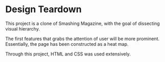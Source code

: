 # Design Teardown

This project is a clone of Smashing Magazine, with the goal of dissecting visual hierarchy.

The first features that grabs the attention of user will be more prominent. Essentially, the page has been constructed as a heat map.

Through this project, HTML and CSS was used extensively.
